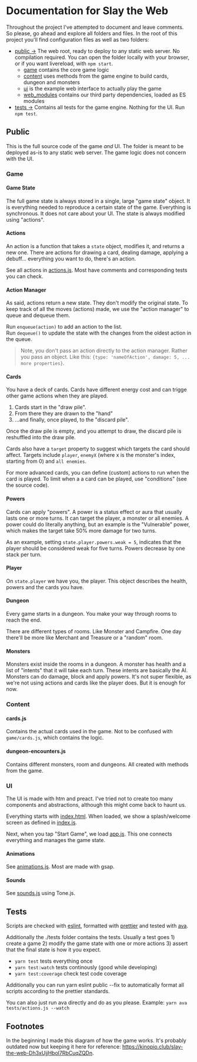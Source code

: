 # Documentation for Slay the Web 

Throughout the project I've attempted to document and leave comments. So please, go ahead and explore all folders and files. In the root of this project you'll find configuration files as well as two folders:

- [public →](public/) The web root, ready to deploy to any static web server. No compilation required. You can open the folder locally with your browser, or if you want livereload, with `npm start`.
  - [game](public/game) contains the core game logic
  - [content](public/content) uses methods from the game engine to build cards, dungeon and monsters
  - [ui](public/ui) is the example web interface to actually play the game
  - [web_modules](public/web_modules) contains our third party dependencies, loaded as ES modules
- [tests →](tests/) Contains all tests for the game engine. Nothing for the UI. Run `npm test`.

## Public

This is the full source code of the game _and_ UI. The folder is meant to be deployed as-is to any static web server. The game logic does not concern with the UI.

### Game

#### Game State

The full game state is always stored in a single, large "game state" object. It is everything needed to reproduce a certain state of the game. Everything is synchronous. It does not care about your UI. The state is always modified using "actions". 

#### Actions

An action is a function that takes a `state` object, modifies it, and returns a new one. There are actions for drawing a card, dealing damage, applying a debuff... everything you want to do, there's an action.

See all actions in [actions.js](actions.js). Most have comments and corresponding tests you can check.

#### Action Manager

As said, actions return a new state. They don't modify the original state. To keep track of all the moves (actions) made, we use the "action manager" to queue and dequeue them.

Run `enqueue(action)` to add an action to the list.  
Run `dequeue()` to update the state with the changes from the oldest action in the queue.

> Note, you don't pass an action directly to the action manager. Rather you pass an object. Like this: `{type: 'nameOfAction', damage: 5, ... more properties}`.

#### Cards

You have a deck of cards. Cards have different energy cost and can trigge other game actions when they are played.

1. Cards start in the "draw pile".
2. From there they are drawn to the "hand"
3. ...and finally, once played, to the "discard pile".

Once the draw pile is empty, and you attempt to draw, the discard pile is reshuffled into the draw pile.

Cards also have a `target` property to suggest which targets the card should affect. Targets include `player`, `enemyX` (where x is the monster's index, starting from 0) and `all enemies`.

For more advanced cards, you can define (custom) actions to run when the card is played. To limit when a a card can be played, use "conditions" (see the source code).

#### Powers

Cards can apply "powers". A power is a status effect or aura that usually lasts one or more turns. It can target the player, a monster or all enemies. A power could do literally anything, but an example is the "Vulnerable" power, which makes the target take 50% more damage for two turns.

As an example, setting `state.player.powers.weak = 5`, indicates that the player should be considered weak for five turns. Powers decrease by one stack per turn.

#### Player

On `state.player` we have you, the player. This object describes the health, powers and the cards you have.

#### Dungeon

Every game starts in a dungeon. You make your way through rooms to reach the end.

There are different types of rooms. Like Monster and Campfire. One day there'll be more like Merchant and Treasure or a "random" room.

#### Monsters

Monsters exist inside the rooms in a dungeon. A monster has health and a list of "intents" that it will take each turn. These intents are basically the AI. Monsters can do damage, block and apply powers. It's not super flexible, as we're not using actions and cards like the player does. But it is enough for now.

### Content

#### cards.js

Contains the actual cards used in the game. Not to be confused with `game/cards.js`, which contains the logic.

#### dungeon-encounters.js

Contains different monsters, room and dungeons. All created with methods from the game.

### UI

The UI is made with htm and preact. I've tried not to create too many components and abstractions, although this might come back to haunt us.

Everything starts with [index.html](https://github.com/oskarrough/slaytheweb/blob/main/public/ui/index.html). When loaded,
we show a splash/welcome screen as defined in [index.js](https://github.com/oskarrough/slaytheweb/blob/main/public/ui/index.js).

Next, when you tap "Start Game", we load [app.js](https://github.com/oskarrough/slaytheweb/blob/main/public/ui/app.js). 
This one connects everything and manages the game state.

#### Animations

See [animations.js](animations.js). Most are made with gsap.

#### Sounds

See [sounds.js](sounds.js) using Tone.js.

## Tests

Scripts are checked with [eslint](https://eslint.org/), formatted with [prettier](https://prettier.io/) and tested with [ava](https://github.com/avajs/ava).

Additionally the ./tests folder contains the tests. Usually a test goes 1) create a game 2) modify the game state with one or more actions 3) assert that the final state is how it you expect.

- `yarn test` tests everything once
- `yarn test:watch` tests continously (good while developing)
- `yarn test:coverage` check test code coverage

Additionally you can run yarn eslint public --fix to automatically format all scripts according to the prettier standards.

You can also just run ava directly and do as you please. Example: `yarn ava tests/actions.js --watch`

## Footnotes

In the beginning I made this diagram of how the game works. It's probably outdated now but keeping it here for reference: https://kinopio.club/slay-the-web-Dh3xUjjHbol7RbCuqZQDn.
